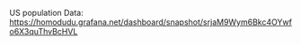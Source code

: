 US population Data:
https://homodudu.grafana.net/dashboard/snapshot/srjaM9Wym6Bkc4OYwfo6X3quThvBcHVL
